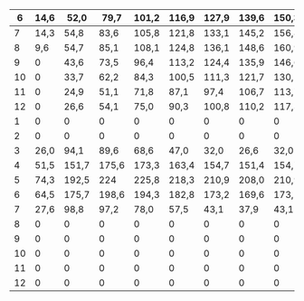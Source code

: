 |   6 | 14,6   | 52,0   | 79,7   | 101,2   | 116,9   | 127,9   | 139,6   | 150,3   | 157,7   | 157,6   | 144,0   | 108,7   | 35,1   |
|-----|--------|--------|--------|---------|---------|---------|---------|---------|---------|---------|---------|---------|--------|
|   7 | 14,3   | 54,8   | 83,6   | 105,8   | 121,8   | 133,1   | 145,2   | 156,8   | 165,3   | 166,1   | 153,0   | 116,5   | 35,2   |
|   8 | 9,6    | 54,7   | 85,1   | 108,1   | 124,8   | 136,1   | 148,6   | 160,9   | 170,3   | 172,1   | 159,1   | 120,2   | 24,8   |
|   9 | 0      | 43,6   | 73,5   | 96,4    | 113,2   | 124,4   | 135,9   | 146,6   | 153,9   | 153,4   | 138,2   | 97,6    | 0      |
|  10 | 0      | 33,7   | 62,2   | 84,3    | 100,5   | 111,3   | 121,7   | 130,5   | 135,4   | 132,5   | 115,7   | 75,2    | 0      |
|  11 | 0      | 24,9   | 51,1   | 71,8    | 87,1    | 97,4    | 106,7   | 113,7   | 116,5   | 111,5   | 93,6    | 54,7    | 0      |
|  12 | 0      | 26,6   | 54,1   | 75,0    | 90,3    | 100,8   | 110,2   | 117,3   | 120,3   | 115,7   | 98,1    | 57,6    | 0      |
|   1 | 0      | 0      | 0      | 0       | 0       | 0       | 0       | 0       | 0       | 0       | 0       | 0       | 0      |
|   2 | 0      | 0      | 0      | 0       | 0       | 0       | 0       | 0       | 0       | 0       | 0       | 0       | 0      |
|   3 | 26,0   | 94,1   | 89,6   | 68,6    | 47,0    | 32,0    | 26,6    | 32,0    | 47,0    | 68,6    | 89,6    | 94,1    | 26,0   |
|   4 | 51,5   | 151,7  | 175,6  | 173,3   | 163,4   | 154,7   | 151,4   | 154,7   | 163,4   | 173,3   | 175,6   | 151,7   | 51,5   |
|   5 | 74,3   | 192,5  | 224    | 225,8   | 218,3   | 210,9   | 208,0   | 210,9   | 218,3   | 225,8   | 224,0   | 192,5   | 74,3   |
|   6 | 64,5   | 175,7  | 198,6  | 194,3   | 182,8   | 173,2   | 169,6   | 173,2   | 182,8   | 194,3   | 198,6   | 175,7   | 64,5   |
|   7 | 27,6   | 98,8   | 97,2   | 78,0    | 57,5    | 43,1    | 37,9    | 43,1    | 57,5    | 78,0    | 97,2    | 98,8    | 27,6   |
|   8 | 0      | 0      | 0      | 0       | 0       | 0       | 0       | 0       | 0       | 0       | 0       | 0       | 0      |
|   9 | 0      | 0      | 0      | 0       | 0       | 0       | 0       | 0       | 0       | 0       | 0       | 0       | 0      |
|  10 | 0      | 0      | 0      | 0       | 0       | 0       | 0       | 0       | 0       | 0       | 0       | 0       | 0      |
|  11 | 0      | 0      | 0      | 0       | 0       | 0       | 0       | 0       | 0       | 0       | 0       | 0       | 0      |
|  12 | 0      | 0      | 0      | 0       | 0       | 0       | 0       | 0       | 0       | 19,8    | 91,0    | 58,2    | 0      |